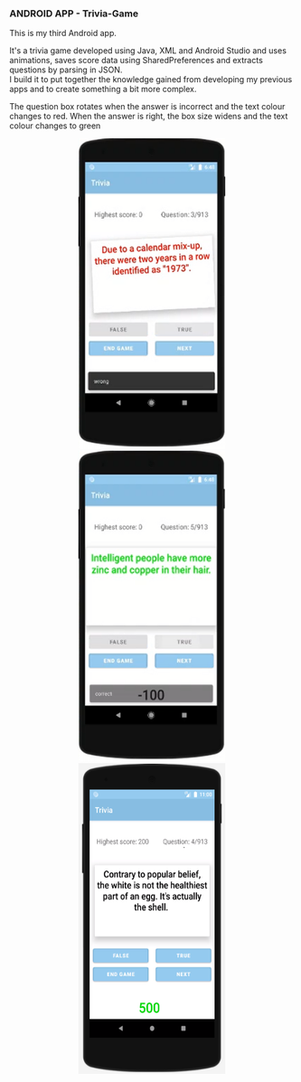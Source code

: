 ### ANDROID APP - Trivia-Game
This is my third Android app. <br/>

It's a trivia game developed using Java, XML and Android Studio and uses animations, saves score data using SharedPreferences and extracts questions by parsing in JSON. <br/>
I build it to put together the knowledge gained from developing my previous apps and to create something a bit more complex. <br/>

The question box rotates when the answer is incorrect and the text colour changes to red.
When the answer is right, the box size widens and the text colour changes to green


<p align="center">
 <img src="trivia1.bmp" width="260" height="550">
 <img src="trivia2.bmp" width="260" height="550">
 <img src="trivia3.bmp" width="260" height="550">
</p>


